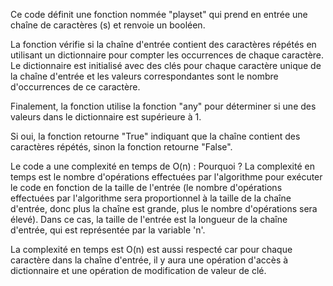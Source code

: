 Ce code définit une fonction nommée "playset" qui prend en entrée une chaîne de caractères (s) et renvoie un booléen.

La fonction vérifie si la chaîne d'entrée contient des caractères répétés en utilisant un dictionnaire pour compter les occurrences de chaque caractère.
Le dictionnaire est initialisé avec des clés pour chaque caractère unique de la chaîne d'entrée et les valeurs correspondantes sont le nombre d'occurrences de ce caractère.

Finalement, la fonction utilise la fonction "any" pour déterminer si une des valeurs dans le dictionnaire est supérieure à 1.

Si oui, la fonction retourne "True" indiquant que la chaîne contient des caractères répétés, sinon la fonction retourne "False". 

Le code a une complexité en temps de O(n) : 
Pourquoi ?
La complexité en temps est le nombre d'opérations effectuées par l'algorithme pour exécuter le code en fonction de la taille de l'entrée (le nombre d'opérations effectuées par l'algorithme sera proportionnel à la taille de la chaîne d'entrée, donc plus la chaîne est grande, plus le nombre d'opérations sera élevé). Dans ce cas, la taille de l'entrée est la longueur de la chaîne d'entrée, qui est représentée par la variable 'n'.

La complexité en temps est O(n) est aussi respecté car pour chaque caractère dans la chaîne d'entrée, il y aura une opération d'accès à dictionnaire et une opération de modification de valeur de clé.
